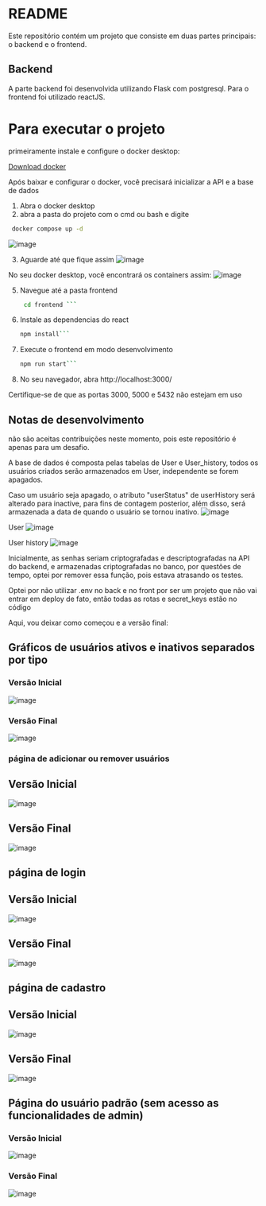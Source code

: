# README

Este repositório contém um projeto que consiste em duas partes principais: o backend e o frontend.

## Backend

A parte backend foi desenvolvida utilizando Flask com postgresql.
Para o frontend foi utilizado reactJS.

# Para executar o projeto

primeiramente instale e configure o docker desktop:

[Download docker](https://www.docker.com/products/docker-desktop/)

Após baixar e configurar o docker, você precisará inicializar a API e a base de dados
1. Abra o docker desktop
2. abra a pasta do projeto com o cmd ou bash e digite
```bash
 docker compose up -d
```
![image](https://github.com/fernandoofilho/desafio_CRUD/assets/54952942/5b2996f5-0c1d-49a3-8a25-bea0a82f522c) 



3. Aguarde até que fique assim
![image](https://github.com/fernandoofilho/desafio_CRUD/assets/54952942/0cbeacf6-8eca-4a48-b657-ebc8d953917d)


 No seu docker desktop, você encontrará os containers assim:
![image](https://github.com/fernandoofilho/desafio_CRUD/assets/54952942/e732ac95-4b3f-440b-9a5f-a1cf19f49987)



5. Navegue até a pasta frontend
   ```bash
    cd frontend ```
6. Instale as dependencias do react
   ```bash
   npm install```
8. Execute o frontend em modo desenvolvimento
    ```bash
   npm run start```
10. No seu navegador, abra http://localhost:3000/

Certifique-se de que as portas 3000, 5000 e 5432 não estejam em uso

## Notas de desenvolvimento
não são aceitas contribuições neste momento, pois este repositório é apenas para um desafio.



A base de dados é composta pelas tabelas de User e User_history, todos os usuários criados serão armazenados em User, independente se forem apagados.

Caso um usuário seja apagado, o atributo "userStatus" de userHistory será alterado para inactive, para fins de contagem posterior, além disso, será 
armazenada a data de quando o usuário se tornou inativo.
![image](https://github.com/fernandoofilho/desafio_CRUD/assets/54952942/ff238dfc-f127-4fb0-bb82-6939bd94dcf5)

User
![image](https://github.com/fernandoofilho/desafio_CRUD/assets/54952942/14f75ef7-922c-4d5b-9489-c6f8a4073519)

User history
![image](https://github.com/fernandoofilho/desafio_CRUD/assets/54952942/921fa6b8-de20-430d-b6e0-724f457ffaad)


Inicialmente, as senhas seriam criptografadas e descriptografadas na API do backend, e armazenadas criptografadas no banco, por questões de tempo, optei por remover essa função, pois estava atrasando os testes.


Optei por não utilizar .env no back e no front por ser um projeto que não vai entrar em deploy de fato, então todas as rotas e secret_keys estão no código 


Aqui, vou deixar como começou e a versão final: 

## Gráficos de usuários ativos e inativos separados por tipo 
### Versão Inicial
![image](https://github.com/fernandoofilho/desafio_CRUD/assets/54952942/c41c27e2-6aee-4af4-87d2-46a02f2a6419)

### Versão Final
![image](https://github.com/fernandoofilho/desafio_CRUD/assets/54952942/d7a1ec4d-2ffc-46d6-920d-e4214feea707)


### página de adicionar ou remover usuários 
## Versão Inicial
![image](https://github.com/fernandoofilho/desafio_CRUD/assets/54952942/98ea74a0-ddc4-4157-8dab-aa6f0a8a0083)
## Versão Final
![image](https://github.com/fernandoofilho/desafio_CRUD/assets/54952942/d1c4d734-1650-4d58-91dd-d6845c9c061f)

## página de login
## Versão Inicial
![image](https://github.com/fernandoofilho/desafio_CRUD/assets/54952942/12ebf3c2-875f-4026-bfea-51d84c3a7ce9)
## Versão Final
![image](https://github.com/fernandoofilho/desafio_CRUD/assets/54952942/d026bbb8-8e81-46de-a900-049f4d63ae11)


## página de cadastro
## Versão Inicial
![image](https://github.com/fernandoofilho/desafio_CRUD/assets/54952942/2178b149-9ed3-4b99-928c-c3bfc1e9ae55)
## Versão Final
![image](https://github.com/fernandoofilho/desafio_CRUD/assets/54952942/805ac348-2091-485d-8adc-56b6fc2d03e1)


## Página do usuário padrão (sem acesso as funcionalidades de admin)

### Versão Inicial
![image](https://github.com/fernandoofilho/desafio_CRUD/assets/54952942/f1414d6e-cf94-4e7d-97b2-5c43e587c394)
### Versão Final
![image](https://github.com/fernandoofilho/desafio_CRUD/assets/54952942/f63c7d8e-5f0b-4dff-b943-46e0ad38a5f1)

